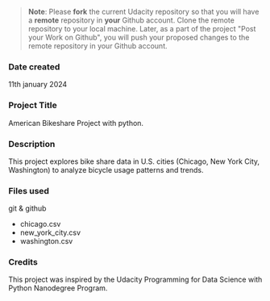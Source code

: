 >**Note**: Please **fork** the current Udacity repository so that you will have a **remote** repository in **your** Github account. Clone the remote repository to your local machine. Later, as a part of the project "Post your Work on Github", you will push your proposed changes to the remote repository in your Github account.

### Date created
11th january 2024

### Project Title
American Bikeshare Project with python.

### Description
This project explores bike share data in U.S. cities (Chicago, New York City, Washington) to analyze bicycle usage patterns and trends. 

### Files used
git & github
- chicago.csv
- new_york_city.csv
- washington.csv


### Credits
This project was inspired by the Udacity Programming for Data Science with Python Nanodegree Program.

